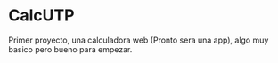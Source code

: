 # CalcUTP
Primer proyecto, una calculadora web (Pronto sera una app), algo muy basico pero bueno para empezar.
